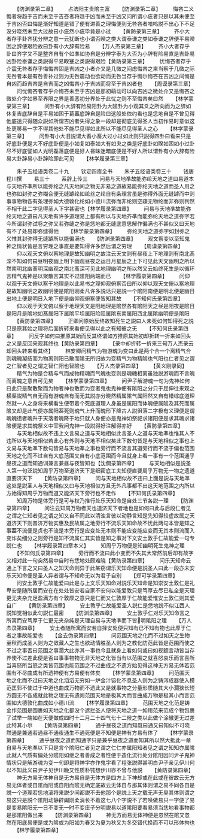 <!-- { "loadSidebar": true } -->
　　【防渊录第二章】
　　占法阳主贵隂主富
　　【防渊录第二章】
　　悔吝二义悔者将趋于吉而未至于吉吝者将趋于凶而未至于凶又问所谓小疵者只是以其未便至于吉凶否曰悔是渐好知道是错了便有进善之理悔便到无咎吝者喑呜説不出心下不足没分晓然未至大过故曰小疵然小疵毕竟是小过
　　【黄防录第三章】
　　齐小大者存乎卦齐犹分辨之意一云犹断也小谓否睽之类大谓泰谦之类如泰谦之辞便平易睽困之辞便艰险故曰卦有小大辞有险易
　　【万人杰录第三章】
　　齐小大者存乎卦曰齐字又不是整齐自有个如凖如协自是分辨字泰为大否为小辞有险易直是吉卦易凶卦险泰谦之类説得平易睽蹇之类説得艰险【黄防录第三章】
　　忧悔吝者存乎介震无咎者存乎悔悔吝固是吉凶之小者介又是几微之间虑悔吝之来当察于几微之际无咎者本是有咎善补过则为无咎震动也欲动而无咎当存乎悔尔悔吝在吉凶之间悔是自凶而趋吉吝是自吉而之凶悔吝小于吉凶而将至于吉凶者也
　　【周谟录第三章】
　　问忧悔吝者存乎介悔吝未至于吉凶是那初萌动可以向吉凶之微处介又是悔吝之微处介字如界至界限之界是善恶初分界处于此忧之则不至悔吝矣曰然
　　【林学蒙录第三章】
　　问卦有小大辞有险易阳卦为大隂卦为小观其爻之所向而为之辞如休复吉底辞自是平易如困于葛藟底辞自是险曰这般处依约看也是恁地自是不曾见得他底透只得随众説如所谓吉凶者失得之象一段却是彻底见得圣人当初作易时意似这处更移易一字不得其他处不能尽见得如此所以不能尽见得圣人之心
　　【林学蒙录第三章】
　　问卦有小大旧説谓大畜小畜大过小过如此则只説得四卦曰看来只是好底卦便是大不好底卦便是小如复如泰如大有如夬之类是好底卦如睽如困如小过卦尽不好底譬如人光明磊落底便是好人昬昧迷暗底便是不好人所以谓卦有小大辞有险易大卦辞易小卦辞险即此可见
　　【林学履录第三章】












　　朱子五经语类卷二十九
　　钦定四库全书
　　朱子五经语类卷三十
　　钱唐程川撰
　　易三十
　　系辞上传三
　　问易与天地凖故能弥纶天地之道曰易道本与天地齐凖所以能弥纶之凡天地间之物无非易之道故易能弥纶天地之道而圣人用之也弥如封弥之弥糊合便无缝罅纶如纶丝之纶自有条理言虽是弥得外面无缝罅而中则事事物物各有条理弥如大德敦化纶如小德川流弥而非纶则空疎无物纶而非弥则判然不相干此二字见得圣人下字甚密也【林学履录第四章】
　　问易与天地凖故能弥纶天地之道曰凡天地有许多道理易上都有所以与天地齐凖而能弥纶天地之道弥字若今所谓封弥试卷之弥又若弥缝之弥是恁地都无缝底意思解作徧满也不甚似又曰天地有不了处易却弥缝得他
　　【林学蒙录第四章】
　　弥纶天地之道弥字如封弥之义惟其封弥得无缝罅所以能徧满也
　　【防渊录第四章】
　　观文察变以至知鬼神之情状皆是言穷理之事直是要知得许多然后谓之穷理
　　【周谟录第四章】
　　仰以观天文俯以察地理是故知幽明之故注云天文则有昼夜上下地理则有南北髙深不知如何曰昼明夜幽上明下幽观昼夜之运日月星辰之上下可见此天文幽明之所以然南明北幽髙明深幽观之南北髙深可见此地理幽明之所以然又云始终死生是以循环言精气鬼神是以聚散言其实不过隂阳两端而已
　　【林学履录第四章】
　　问仰以观于天文俯以察于地理是以此易书之理仰观俯察否曰所以仰以观天文俯以察地理是故知幽明之故幽明便是隂阳刚柔凡许多説话只是説一个隂阳南便是明北便是幽日出地上便是明日入地下便是幽仰观俯察便皆知其故
　　【不知何氏录第四章】
　　仰以观于天文俯以察于地理天文是阳地理是隂然各有隂阳天之昼是阳夜是隂日是阳月是隂地如髙属阳下属隂平坦属阳险阻属隂东南属阳西北属隂幽明便是隂阳
　　【黄防录第四章】
　　正卿问原始反终故知死生之説曰人未死如何知得死之説只是原其始之理将后面折转来看便见得以此之有知彼之无
　　【不知何氏录第四章】
　　问反字如何曰推原其始而反其终谓如方推原其始初却折转一折来如回头之义是反回来观其终也【黄防录第四章】
　　【录中却折转一折来三句万人杰录云却回头转来看其终】
　　林安卿问精气为物游魂为变曰此是两个合一个离精气合则魂魄凝结而为物离则阳已散而隂无所归故为变精气为物精隂也气阳也仁者见之谓之仁智者见之谓之智仁阳也智隂也
　　【万人杰录第四章】
　　【黄义刚录同】
　　精气为物是合精与气而成物精魂而气魄也变则是魂魄相离虽独説游魂而不言魄而离魄之意自可见矣
　　【林学蒙录第四章】
　　问尹子解游魂一句为鬼神如何曰此只是聚散聚而为物者神也散而为变者鬼也鬼神便有隂阳之分只于屈伸往来观之横渠説精气自无而有游魂自有而无其説亦分晓然精属隂气属阳然又自有错综底道理然就一人之身将来横看生便带着个死底道理人身虽是属阳而体魄便属隂及其死而属隂又却是此气便亦属阳葢死则魂气上升而魄形下降古人説徂落二字极有义理便是谓魂魄徂者魂升于天落者魄降于地只就人身便亦是鬼神如祭祀求诸阳便是求其魂求诸隂便是求其魄祭义中宰我问鬼神一段説得好注解得亦好
　　【黄防录第四章】
　　与天地相似故不违上文言易之道与天地相似此言圣人之道与天地凖也惟其人不违所以与天地相似若此心有外则与天地不相似矣此下数句皆是与天地相似之事也上文易与天地凖下数句皆易与天地凖之事也旁行而不流言其道旁行而不流于偏也范围天地之化而不过自有大底范围又自有小底范围而今且就身上看一事有一个范围通乎昼夜之道而知通训兼言兼昼与夜皆知也【沈僴录第四章】
　　与天地相似是説圣人第一句泛説知周乎万物至道济天下是细密底工夫知便直要周乎万物无一物之遗道直要济天下
　　【黄防录第四章】
　　问与天地相似故不违曰上面是説与天地凖这处是説圣人与天地相似又曰与天地相似方且无外凡事都不出这天地范围之内所以方始得知周乎万物而道又能济天下旁行也不走作
　　【不知何氏录第四章】
　　知周万物是体旁行是可与权乃推行处乐天知命是自处三节各説一理
　　【防渊录第四章】
　　问注云知周万物者天也道济天下者地也是如何曰此与后段仁者见之谓之仁知者见之谓之知又自不同此以清浊言彼以动静言知是先知得较虚故属之天道济天下则普济万物实惠及民故属之地旁行不流乐天知命故不忧此两句本皆是知之事葢不流便是贞也不流是本旁行是应变处无本则不能应变能应变而无其本则流而入变诈矣细分之则旁行是知不流属仁其实皆是知之事对下文安土敦乎仁故能爱一句专説仁也
　　【林学履录第四章本义】
　　知周乎万物便是知幽明死生鬼神之理
　　【不知何氏录第四章】
　　旁行而不流曰此小变而不失其大常然前后却有故字又相对此一句突然易中自时有恁地处颇难晓【黄防录第四章】
　　问乐天知命云通上下言之又曰圣人之知天命则异于此某窃谓乐天知命便是説圣人曰此一段亦未安乐天知命便是圣人异者谓与不知命无以为君子自别
　　【郑可学录第四章】
　　问安土敦乎仁故能爱曰此是与上文乐天知命对説乐天知命是知崇安土敦仁是礼卑安是随所居而安在在处处皆安若自家不安何以能爱敦只是笃厚去尽已私全是天理更无夹杂充足盈满方有个敦厚之意只是仁而又仁敦厚于仁故能爱惟安土敦仁则其爱自广
　　【黄防录第四章】
　　安土敦乎仁故能爱圣人説仁是恁地説不似江西人説知觉相似此句説仁最密
　　【防渊录第四章】
　　安土敦乎仁对乐天知命言之所寓而安笃厚于仁更无夹杂纯是天理自易与天地凖而下皆明隂阳之理
　　【万人杰录第四章】
　　安土者随所寓而安若自择安处便只知有已不知有物也此厚于仁者之事故能爱也
　　【金去伪录第四章】
　　问范围天地之化而不过如天之生物至秋而成圣人则为之敛藏人之生也欲动情胜圣人则为之教化防范此皆是范围而使之不过之事否曰范围之事濶大此亦其一事也今且就身上看如何或曰如视聼言动皆当存养使不过差此便是否曰事事物物无非天地之化皆当有以范围之就喜怒哀乐而言喜所当喜怒所当怒之类皆范围也能范围之不过曲成之不遗方始见得这神无方易无体若范围有不尽曲成有所遗神便有方易便有体矣
　　【林学蒙录第四章】
　　问范围天地之化而不过曰天地之化滔滔无穷如一炉金汁镕化不息圣人则为之铸泻成器使入模范匡郭不使过于中道也曲成万物而不遗此又是就事物之分量形质随其大小濶狭长短方圆无不各成就此物之理无有遗阙范围天地是极其大而言曲成万物是极其小而言范围如大德敦化曲成如小德川流
　　【林学履录第四章】
　　范围天地之化范是铸金作范围是围裹如天地之化都没个遮拦圣人便将天地之道一如用范来范成个物包裹了试举一端如在天便做成四时十二月二十四气七十二候之类以此做个涂辙更无过差此特其小尔
　　【黄防录第四章】
　　通乎昼夜之道而知既曰通又曰知似不可晓然通是兼通若通昼不通夜通生不通死便是不知便是神有方易有体了
　　【林学蒙录第四章】
　　通乎昼夜之道而知通字只是兼乎昼夜之道而知其所以然大抵此一章自易与天地凖以下只是言个隂阳仁者见之谓之仁仁亦属阳知者见之谓之知知亦属隂此就人气质有偏处分隂阳如继之者善成之者性便于造化流行处分隂阳因问尹子鬼神情状只是解游魂为变一句即是将神字亦作鬼字看了程张説得甚明白尹子亲见伊川何以不知此义曰尹子见伊川晚又性质朴钝想伊川亦不曾与他説
　　【黄防录第四章】
　　神无方易无体神自是无方易自是无体方是四方上下神却或在此或在彼故云无方易无体者或自隂而阳或自阳而隂无确定底故云无体自与那其体则谓之易不同各自是説一个道理若恁地滚将来説少间都説不去他那个是説上天之载无声无臭其体则谓之易这只是説个隂阳动静辟阖刚柔消长不着这七八个字説不了若唤做易只一字便了易是变易隂阳无一日不变无一时不变庄子分明説易以道隂阳要看易须当恁地看事物都是那隂阳做出来
　　【防渊录第四章】
　　神无方而易无体神便是忽然在隂又忽然在阳底易便是或为隂或为阳如为春又为夏为秋又为冬交错代换而不可以形体拘也
　　【林学履录第四章】

